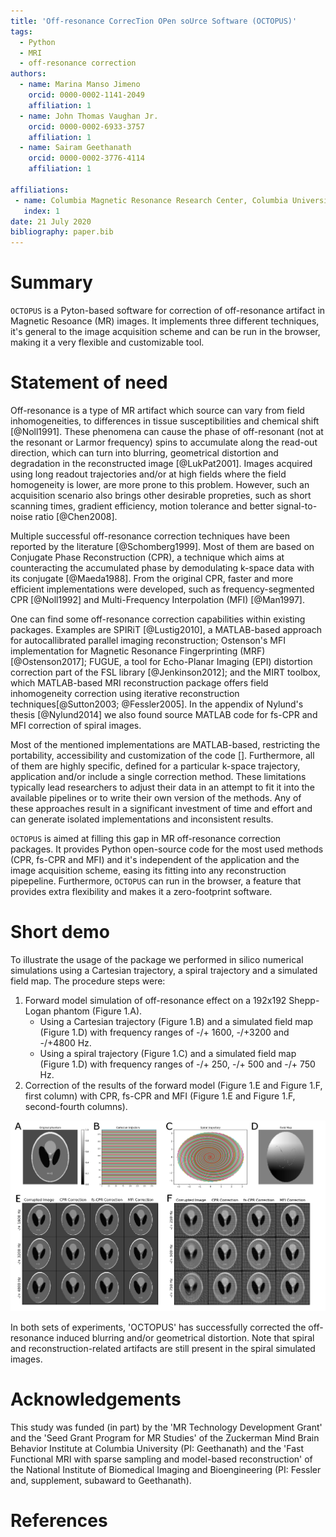 ```yaml
---
title: 'Off-resonance CorrecTion OPen soUrce Software (OCTOPUS)'
tags:
  - Python
  - MRI
  - off-resonance correction
authors:
  - name: Marina Manso Jimeno
    orcid: 0000-0002-1141-2049
    affiliation: 1
  - name: John Thomas Vaughan Jr.
    orcid: 0000-0002-6933-3757
    affiliation: 1
  - name: Sairam Geethanath
    orcid: 0000-0002-3776-4114
    affiliation: 1

affiliations:
 - name: Columbia Magnetic Resonance Research Center, Columbia University in the City of New York, USA
   index: 1
date: 21 July 2020
bibliography: paper.bib
---
```


# Summary

`OCTOPUS` is a Pyton-based software for correction of off-resonance artifact in Magnetic Resoance (MR) images. It implements three different techniques, it's general to the image acquisition scheme and can be run in the browser, making it a very flexible and customizable tool.

# Statement of need

 Off-resonance is a type of MR artifact which source can vary from field inhomogeneities, to differences in tissue susceptibilities and chemical shift [@Noll1991]. These phenomena can cause the phase of off-resonant (not at the resonant or Larmor frequency) spins to accumulate along the read-out direction, which can turn into blurring, geometrical distortion and degradation in the reconstructed image [@LukPat2001]. Images acquired using long readout trajectories and/or at high fields where the field homogeneity is lower, are more prone to this problem. However, such an acquisition scenario also brings other desirable propreties, such as short scanning times, gradient efficiency, motion tolerance and better signal-to-noise ratio [@Chen2008].

Multiple successful off-resonance correction techniques have been reported by the literature [@Schomberg1999]. Most of them are based on Conjugate Phase Reconstruction (CPR), a technique which aims at counteracting the accumulated phase by demodulating k-space data with its conjugate [@Maeda1988]. From the original CPR, faster and more efficient implementations were developed, such as frequency-segmented CPR [@Noll1992] and Multi-Frequency Interpolation (MFI) [@Man1997].

One can find some off-resonance correction capabilities within existing packages. Examples are SPIRiT [@Lustig2010], a MATLAB-based approach for autocallibrated parallel imaging reconstruction; Ostenson's MFI implementation for Magnetic Resonance Fingerprinting (MRF) [@Ostenson2017]; FUGUE, a tool for Echo-Planar Imaging (EPI) distortion correction part of the FSL library [@Jenkinson2012]; and the MIRT toolbox, which MATLAB-based MRI reconstruction package offers field inhomogeneity correction using iterative reconstruction techniques[@Sutton2003; @Fessler2005]. In the appendix of Nylund's thesis [@Nylund2014] we also found source MATLAB code for fs-CPR and MFI correction of spiral images.

Most of the mentioned implementations are MATLAB-based, restricting the portability, accessibility and customization of the code []. Furthermore, all of them are highly specific, defined for a particular k-space trajectory, application and/or include a single correction method. These limitations typically lead researchers to adjust their data in an attempt to fit it into the available pipelines or to write their own version of the methods. Any of these approaches result in a significant investment of time and effort and can generate isolated implementations and inconsistent results.

`OCTOPUS` is aimed at filling this gap in MR off-resonance correction packages. It provides Python open-source code for the most used methods (CPR, fs-CPR and MFI) and it's independent of the application and the image acquisition scheme, easing its fitting into any reconstruction pipepeline. Furthermore, `OCTOPUS` can run in the browser, a feature that provides extra flexibility and makes it a zero-footprint software.

# Short demo

To illustrate the usage of the package we performed in silico numerical simulations using a Cartesian trajectory, a spiral trajectory and a simulated field map. The procedure steps were:
1. Forward model simulation of off-resonance effect on a 192x192 Shepp-Logan phantom (Figure 1.A).
   * Using a Cartesian trajectory (Figure 1.B) and a simulated field map (Figure 1.D) with frequency ranges of -/+ 1600, -/+3200 and -/+4800 Hz.
   * Using a spiral trajectory (Figure 1.C) and a simulated field map (Figure 1.D) with frequency ranges of -/+ 250, -/+ 500 and -/+ 750 Hz.
2. Correction of the results of the forward model (Figure 1.E and Figure 1.F, first column) with CPR, fs-CPR and MFI (Figure 1.E and Figure 1.F, second-fourth columns).

![Figure 1: A) Shepp-Logan phantom image (192x192). B) Cartesian k-space trajectory. C) Spiral k-space trajectory. D) Simulated field map (192x192). E) Cartesian experiment results. F) Spiral experiment results.](JOSS_figs/Imagen7.png)

In both sets of experiments, 'OCTOPUS' has successfully corrected the off-resonance induced blurring and/or geometrical distortion. Note that spiral and reconstruction-related artifacts are still present in the spiral simulated images.

# Acknowledgements

This study was funded (in part) by the 'MR Technology Development Grant' and the 'Seed Grant Program for MR Studies'
of the Zuckerman Mind Brain Behavior Institute at Columbia University (PI: Geethanath) and the 'Fast Functional MRI with sparse sampling and model-based reconstruction' of the National Institute of Biomedical Imaging and Bioengineering (PI: Fessler and, supplement, subaward to  Geethanath).

# References
